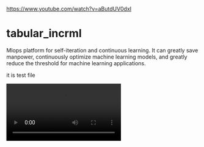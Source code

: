 https://www.youtube.com/watch?v=aButdUV0dxI
# tabular_incrml
Mlops platform for self-iteration and continuous learning. It can greatly save manpower, continuously optimize machine learning models, and greatly reduce the threshold for machine learning applications.

it is test file

<video src="E:video\bandicam 2022-08-13 21-44-36-596.mp4"></video>

